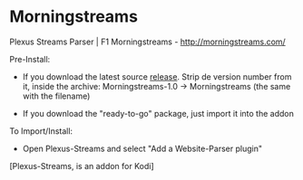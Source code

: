 # Morningstreams
Plexus Streams Parser | F1 Morningstreams - http://morningstreams.com/

Pre-Install:
- If you download the latest source [release](https://github.com/rscm/plexus-streams-parser.morningstreams/releases). Strip de version number from it, inside the archive: Morningstreams-1.0 -> Morningstreams (the same with the filename)

- If you download the "ready-to-go" package, just import it into the addon

To Import/Install:
- Open Plexus-Streams and select "Add a Website-Parser plugin"

[Plexus-Streams, is an addon for Kodi]
